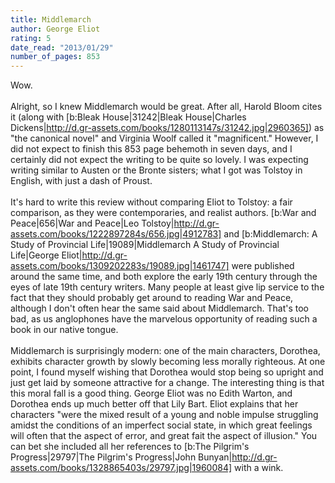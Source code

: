 ```yaml
---
title: Middlemarch
author: George Eliot
rating: 5
date_read: "2013/01/29"
number_of_pages: 853
---
```


Wow.<br/><br/>Alright, so I knew Middlemarch would be great. After all, Harold Bloom cites it (along with [b:Bleak House|31242|Bleak House|Charles Dickens|http://d.gr-assets.com/books/1280113147s/31242.jpg|2960365]) as "the canonical novel" and Virginia Woolf called it "magnificent." However, I did not expect to finish this 853 page behemoth in seven days, and I certainly did not expect the writing to be quite so lovely. I was expecting writing similar to Austen or the Bronte sisters; what I got was Tolstoy in English, with just a dash of Proust.<br/><br/>It's hard to write this review without comparing Eliot to Tolstoy: a fair comparison, as they were contemporaries, and realist authors. [b:War and Peace|656|War and Peace|Leo Tolstoy|http://d.gr-assets.com/books/1222897284s/656.jpg|4912783] and [b:Middlemarch: A Study of Provincial Life|19089|Middlemarch  A Study of Provincial Life|George Eliot|http://d.gr-assets.com/books/1309202283s/19089.jpg|1461747] were published around the same time, and both explore the early 19th century through the eyes of late 19th century writers. Many people at least give lip service to the fact that they should probably get around to reading War and Peace, although I don't often hear the same said about Middlemarch. That's too bad, as us anglophones have the marvelous opportunity of reading such a book in our native tongue.<br/><br/>Middlemarch is surprisingly modern: one of the main characters, Dorothea, exhibits character growth by slowly becoming less morally righteous. At one point, I found myself wishing that Dorothea would stop being so upright and just get laid by someone attractive for a change. The interesting thing is that this moral fall is a good thing. George Eliot was no Edith Warton, and Dorothea ends up much better off that Lily Bart. Eliot explains that her characters "were the mixed result of a young and noble impulse struggling amidst the conditions of an imperfect social state, in which great feelings will often that the aspect of error, and great fait the aspect of illusion." You can bet she included all her references to [b:The Pilgrim's Progress|29797|The Pilgrim's Progress|John Bunyan|http://d.gr-assets.com/books/1328865403s/29797.jpg|1960084] with a wink.